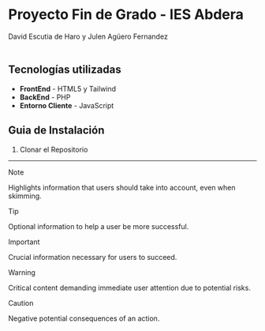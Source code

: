 # Proyecto Fin de Grado - IES Abdera
David Escutia de Haro y Julen Agüero Fernandez
<br><br>
## Tecnologías utilizadas
- **FrontEnd** - HTML5 y Tailwind
- **BackEnd** - PHP
- **Entorno Cliente** - JavaScript

## Guia de Instalación
1. Clonar el Repositorio


--------------------------------------------
> [!NOTE]  
> Highlights information that users should take into account, even when skimming.

> [!TIP]
> Optional information to help a user be more successful.

> [!IMPORTANT]  
> Crucial information necessary for users to succeed.

> [!WARNING]  
> Critical content demanding immediate user attention due to potential risks.

> [!CAUTION]
> Negative potential consequences of an action.
